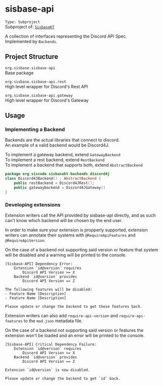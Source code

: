 # sisbase-api
`Type: Subproject`  
Subproject of: [`SisbaseKT`](../sisbasekt.md)

A collection of interfaces representing the Discord API Spec.  
Implemented by `Backends`.  

## Project Structure
`org.sisbase.sisbase-api`  
Base package  

`org.sisbase.sisbase-api.rest`  
High level wrapper for Discord's Rest API  

`org.sisbase.sisbase-api.gateway`  
High level wrapper for Discord's Gateway  

## Usage

### Implementing a Backend
Backends are the actual libraries that connect to discord.  
An example of a valid backend would be Discord4J.  

To implement a gateway backend, extend `GatewayBackend`  
To implement a rest backend, extend `RestBackend`  
To implement a backend that supports both, extend `AbstractBackend`  

```kt
package org.siscode.sisbasekt-backends.discord4j
class Discord4JBackend() : AbstractBackend {
	public restBackend = Discord4JRest();
	public gatewaybackend = Discord4JGateway()
}
```

### Developing extensions
Extension writers call the API provided by sisbase-api directly, and as such
can't know which backend will be chosen by the end user.  

In order to make sure your extension is propperly supported, extension writers can annotate their systems with `@RequireApiFeatures` and `@RequireApiVersion`.  

On the case of a backend not supporting said version or feature that system will be disabled and a warning will be printed to the console.  

```
[Sisbase-API] Dependency Error:
	Extension `id@version` requires
		Discord API Version >= X
	Backend `id@version` provides
		Discord API Version == Z

The following features will be disabled:
- Feature Name [Description]
- Feature Name [Description]

Please update or change the backend to get these features back.
```

Extension writers can also add `require-api-version` and `require-api-features` to the `mod.json` metadata file.  

On the case of a backend not supporting said version or features the extension won't be loaded and an error will be printed to the console.  

```
[Sisbase-API] Critical Dependency Failure:
	Extension `id@version` requires
		Discord API Version >= X
	Backend `id@version` provides
		Discord API Version == Z

Extension `id@version` is now disabled.

Please update or change the backend to get `id` back.
```

